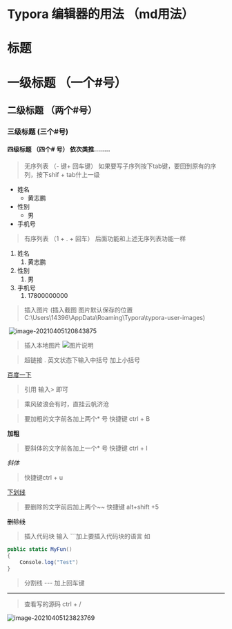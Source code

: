 # Typora 编辑器的用法 （md用法）

# 标题

# 一级标题  （一个#号）

## 二级标题  （两个#号）

### 三级标题  (三个#号)

#### 四级标题 （四个# 号）  依次类推........

> 无序列表 （- 键+ 回车键） 如果要写子序列按下tab键，要回到原有的序列，按下shif +  tab什上一级

- 姓名	
  - 黄志鹏
- 性别
  - 男
- 手机号

> 有序列表 （1 + . + 回车） 后面功能和上述无序列表功能一样

1. 姓名
   1. 黄志鹏
2. 性别
   1. 男
3. 手机号
   1. 17800000000



> 插入图片 (插入截图 图片默认保存的位置C:\Users\14396\AppData\Roaming\Typora\typora-user-images)

​	![image-20210405120843875](C:\Users\14396\AppData\Roaming\Typora\typora-user-images\image-20210405120843875.png)



> 插入本地图片 ![图片说明](图片路径)



> 超链接 . 英文状态下输入中括号 加上小括号

[百度一下	](htttps://www.baidu.com)

> 引用  输入> 即可

>乘风破浪会有时，直挂云帆济沧

> 要加粗的文字前各加上两个* 号  快捷键 ctrl + B

**加粗** 

> 要斜体的文字前各加上一个* 号 快捷键 ctrl + I

*斜体*

> 快捷键ctrl + u

<u>下划线</u>

> 要删除的文字前后加上两个~~   快捷键 alt+shift +5

~~删除线~~

> 插入代码块   输入 ```加上要插入代码块的语言  如  

``` C#
public static MyFun()
{
    Console.log("Test")
}
```

> 分割线   --- 加上回车键

---



> 查看写的源码 ctrl + /

![image-20210405123823769](C:\Users\14396\AppData\Roaming\Typora\typora-user-images\image-20210405123823769.png)









